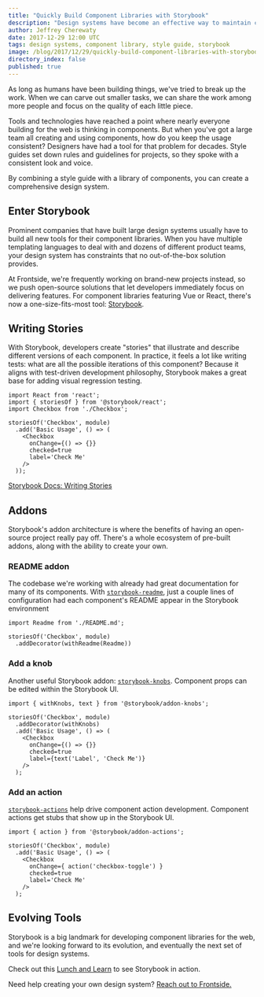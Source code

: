 ```yaml
---
title: "Quickly Build Component Libraries with Storybook"
description: "Design systems have become an effective way to maintain consistency and improve feature delivery time. What can developers on smaller teams do to apply design system concepts?"
author: Jeffrey Cherewaty
date: 2017-12-29 12:00 UTC
tags: design systems, component library, style guide, storybook
image: /blog/2017/12/29/quickly-build-component-libraries-with-storybook/storybook.jpg
directory_index: false
published: true
---
```


As long as humans have been building things, we've tried to break up the work. When we can carve out smaller tasks, we can share the work among more people and focus on the quality of each little piece.

Tools and technologies have reached a point where nearly everyone building for the web is thinking in components. But when you've got a large team all creating and using components, how do you keep the usage consistent? Designers have had a tool for that problem for decades. Style guides set down rules and guidelines for projects, so they spoke with a consistent look and voice.

By combining a style guide with a library of components, you can create a comprehensive design system.

## Enter Storybook
Prominent companies that have built large design systems usually have to build all new tools for their component libraries. When you have multiple templating languages to deal with and dozens of different product teams, your design system has constraints that no out-of-the-box solution provides.

At Frontside, we're frequently working on brand-new projects instead, so we push open-source solutions that let developers immediately focus on delivering features. For component libraries featuring Vue or React, there's now a one-size-fits-most tool: [Storybook](https://storybook.js.org).

## Writing Stories
With Storybook, developers create "stories" that illustrate and describe different versions of each component. In practice, it feels a lot like writing tests: what are all the possible iterations of this component? Because it aligns with test-driven development philosophy, Storybook makes a great base for adding visual regression testing.

```
import React from 'react';
import { storiesOf } from '@storybook/react';
import Checkbox from './Checkbox';

storiesOf('Checkbox', module)
  .add('Basic Usage', () => (
    <Checkbox
      onChange={() => {}}
      checked=true
      label='Check Me'
    />
  ));
```

[Storybook Docs: Writing Stories](https://storybook.js.org/basics/writing-stories/)

## Addons
Storybook's addon architecture is where the benefits of having an open-source project really pay off. There's a whole ecosystem of pre-built addons, along with the ability to create your own.

### README addon
The codebase we're working with already had great documentation for many of its components. With [`storybook-readme`](https://github.com/tuchk4/storybook-readme), just a couple lines of configuration had each component's README appear in the Storybook environment

```
import Readme from './README.md';

storiesOf('Checkbox', module)
  .addDecorator(withReadme(Readme))
```

### Add a knob
Another useful Storybook addon: [`storybook-knobs`](https://github.com/storybooks/storybook/tree/master/addons/knobs). Component props can be edited within the Storybook UI.

```
import { withKnobs, text } from '@storybook/addon-knobs';

storiesOf('Checkbox', module)
  .addDecorator(withKnobs)
  .add('Basic Usage', () => (
    <Checkbox
      onChange={() => {}}
      checked=true
      label={text('Label', 'Check Me')}
    />
  );
```

### Add an action
[`storybook-actions`](https://github.com/storybooks/storybook/tree/master/addons/actions) help drive component action development. Component actions get stubs that show up in the Storybook UI.

```
import { action } from '@storybook/addon-actions';

storiesOf('Checkbox', module)
  .add('Basic Usage', () => (
    <Checkbox
      onChange={ action('checkbox-toggle') }
      checked=true
      label='Check Me'
    />
  );
```

## Evolving Tools
Storybook is a big landmark for developing component libraries for the web, and we're looking forward to its evolution, and eventually the next set of tools for design systems.

Check out this [Lunch and Learn](https://youtu.be/RHacQsTxnQ4) to see Storybook in action.

Need help creating your own design system? [Reach out to Frontside.](https://frontside.io/contact/)
